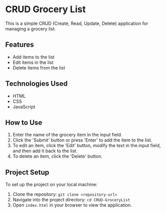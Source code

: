 # CRUD Grocery List

This is a simple CRUD (Create, Read, Update, Delete) application for managing a grocery list.

## Features

- Add items to the list
- Edit items in the list
- Delete items from the list

## Technologies Used

- HTML
- CSS
- JavaScript

## How to Use

1. Enter the name of the grocery item in the input field.
2. Click the 'Submit' button or press 'Enter' to add the item to the list.
3. To edit an item, click the 'Edit' button, modify the text in the input field, and then add it back to the list.
4. To delete an item, click the 'Delete' button.

## Project Setup

To set up the project on your local machine:

1. Clone the repository: `git clone <repository-url>`
2. Navigate into the project directory: `cd CRUD-GroceryList`
3. Open `index.html` in your browser to view the application.

